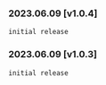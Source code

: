### 2023.06.09 [v1.0.4]

```
initial release
```

### 2023.06.09 [v1.0.3]

```
initial release
```

